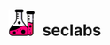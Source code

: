 <h1> 
  <img src='https://raw.githubusercontent.com/santakis/seclabs/master/seclabs/dashboard/static/dashboard/img/seclabs-big.png' width="48"/>
  &nbsp;seclabs
</h1>

